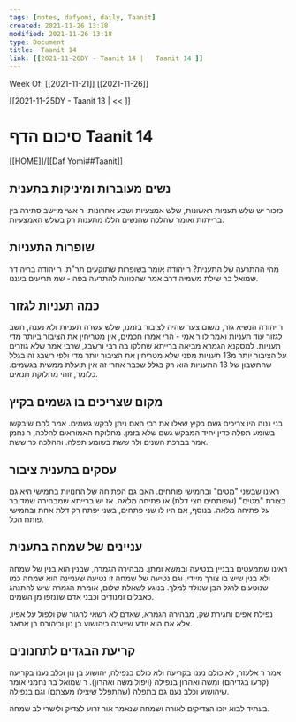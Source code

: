 ```yaml
---
tags: [notes, dafyomi, daily, Taanit] 
created: 2021-11-26 13:18
modified: 2021-11-26 13:18
type: Document
title:  Taanit 14
link: [[2021-11-26DY - Taanit 14 |   Taanit 14 ]]
---
```

Week Of: [[2021-11-21]]
[[2021-11-26]]

[[2021-11-25DY - Taanit 13 | << ]] 

# סיכום הדף  Taanit 14

[[HOME]]/[[Daf Yomi##Taanit]]

## נשים מעוברות ומיניקות בתענית
כזכור יש שלש תעניות ראשונות, שלש אמצעיות ושבע אחרונות. 
ר אשי מיישב סתירה בין ברייתות ואומר שהלכה שהנשים הללו מתענות רק בשלש האמצעיות.

## שופרות התעניות
מהי ההתרעה של התענית? ר יהודה אומר בשופרות שתוקעים תר"ת.
ר יהודה בריה דר שמואל בר שילת משמיה דרב אמר שהכוונה להתרעה בפה - שמ תריעים בעננו.
## כמה תעניות לגזור
ר יהודה הנשיא גזר, משום צער שהיה לציבור בזמנו, שלש עשרה תעניות ולא נענה, חשב לגזור עוד תעניות ואמר לו ר אמי - הרי אמרו חכמים, אין מטריחין את הציבור ביותר מדי תעניות.
למסקנא הגמרא מביאה ברייתא שחלקו בה רבי ורשבג, שרבי אמר שלא גוזרים על הציבור יותר מ13 תעניות מפני שלא מטריחין את הציבור יותר מדי ולפי רשבג זה בגלל שהחשבון של 13 התעניות הוא רק בגלל שכבר אחרי זה אין תועלת ממשית בגשמים. כלומר, זוהי מחלוקת תנאים.

## מקום שצריכים בו גשמים בקיץ
בני ננוה היו צריכים גשם בקיץ שאלו את רבי האם ניתן לבקש גשמים. אמר להם שיבקשו בשומע תפלה כדין יחיד המבקש גשם שלא בזמן.
מחלוקת האמוראים להלכה, ר נחמן אמר בברכת השנים ולר ששת בשומע תפלה. וההלכה כר ששת.

## עסקים בתענית ציבור
ראינו שבשני "מטים" ובחמישי פותחים. האם גם הפתיחה של החנויות בחמישי היא גם בצורת "מטים" (שפותחים חצי דלת) או פתיחה מלאה.
אז יש ברייתא שמבהירה שמדובר על פתיחה מלאה. בנוסף, אם היו לו שני פתחים, בשני יפתח רק דלת אחת ובחמישי פותח הכל. 
## עניינים של שמחה בתענית
ראינו שממעטים בבניין בנטיעה ובמשא ומתן. מבהירה הגמרה, שבנין הוא בנין של שמחה ולא בנין שיש בו צורך מיידי, וגם נטיעה של שמחה זו נטיעה שעניינה הוא שמחה כמו שנוטעים לרגל הבן שנולד למלך.
 בנוגע לשאלת שלום, אומרת הגמרה שיש להתנהג כאבלים ומנודים וכבני אדם שננזפו מן השמים.

נפילת אפים וחגירת שק, מבהירה הגמרא, שאדם לא רשאי לחגור שק ולפול על אפיו, אלא אם הוא יודע שייענה כיהושוע בן נון וכיהורם בן אחאב.

## קריעת הבגדים לתחנונים
אמר ר אלעזר, לא כולם נענו בקריעה ולא כולם בנפילה, יהושוע בן נון וכלב נענו בקריעה (קרעו בגדיהם) ומשה ואהרון בנפילה (ויפול משה ואהרון).
ר שמואל בר נחמני אומר שיהושוע וכלב נענו גם בתפלה (שהתפלל שיצילו מעצתם) וגם בנפילה.


בעתיד לבוא יזכו הצדיקים לאורה ושמחה שנאמר אור זרוע לצדיק ולישרי לב שמחה.

